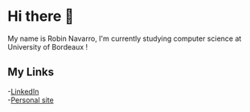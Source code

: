 # Hi there :wave:

My name is Robin Navarro, I'm currently studying computer science at University of Bordeaux !

## My Links

-[LinkedIn](https://www.linkedin.com/in/robin-navarro-196996144/) <br>
-[Personal site](https://robin-navarro.emi.u-bordeaux.fr/)

